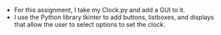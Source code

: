 - For this assignment, I take my Clock.py and add a GUI to it. 
- I use the Python library tkinter to add buttons, listboxes, and displays that allow the user to select options to set the clock.
